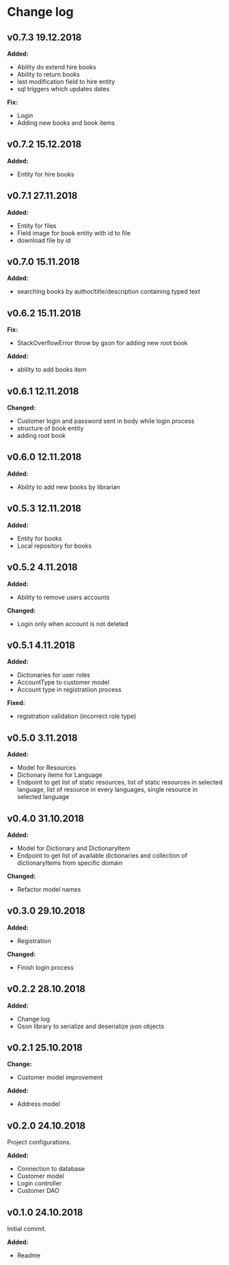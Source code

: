 # Change log

## v0.7.3 19.12.2018
**Added:**
- Ability do extend hire books
- Ability to return books
- last modification field to hire entity
- sql triggers which updates dates

**Fix:**
- Login
- Adding new books and book items

## v0.7.2 15.12.2018
**Added:**
- Entity for hire books

## v0.7.1 27.11.2018
**Added:**
- Entity for files
- Field image for book entity with id to file
- download file by id

## v0.7.0 15.11.2018
**Added:**
- searching books by author/title/description containing typed text

## v0.6.2 15.11.2018
**Fix:**
- StackOverflowError throw by gson for adding new root book

**Added:**
- ability to add books item

## v0.6.1 12.11.2018

**Changed:**
- Customer login and password sent in body while login process
- structure of book entity
- adding root book

## v0.6.0 12.11.2018

**Added:**
- Ability to add new books by librarian

## v0.5.3 12.11.2018

**Added:**
- Entity for books
- Local repository for books

## v0.5.2 4.11.2018

**Added:**
- Ability to remove users accounts

**Changed:**
- Login only when account is not deleted

## v0.5.1 4.11.2018

**Added:**
- Dictionaries for user roles
- AccountType to customer model
- Account type in registratiion process

**Fixed:**
- registration validation (incorrect role type)

## v0.5.0 3.11.2018

**Added:**
- Model for Resources
- Dictionary items for Language
- Endpoint to get list of static resources, list of static resources in selected language, list of resource in every languages, single resource in selected language

## v0.4.0 31.10.2018

**Added:**
- Model for Dictionary and DictionaryItem
- Endpoint to get list of available dictionaries and collection of dictionaryItems from specific domain

**Changed:**
- Refactor model names

## v0.3.0 29.10.2018

**Added:**
- Registration 

**Changed:**
- Finish login process

## v0.2.2 28.10.2018

**Added:**
- Change log
- Gson library to serialize and deserialize json objects

## v0.2.1 25.10.2018

**Change:**
- Customer model improvement

**Added:**
- Address model

## v0.2.0 24.10.2018

Project configurations.

**Added:**
- Connection to database
- Customer model
- Login controller
- Customer DAO

## v0.1.0 24.10.2018

Initial commit.

**Added:**
- Readme
